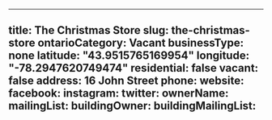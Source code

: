 
---
title: The Christmas Store
slug: the-christmas-store
ontarioCategory: Vacant
businessType: none
latitude: "43.9515765169954"
longitude: "-78.2947620749474"
residential: false
vacant: false
address: 16 John Street
phone: 
website: 
facebook: 
instagram: 
twitter: 
ownerName: 
mailingList: 
buildingOwner: 
buildingMailingList: 
---


